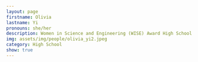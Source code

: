 ```yaml
---
layout: page
firstname: Olivia
lastname: Yi
pronouns: she/her
description: Women in Science and Engineering (WISE) Award High School Intern (Summer 2024)
img: assets/img/people/olivia_yi2.jpeg
category: High School
show: true
---
```

